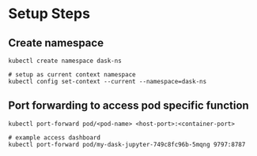 # Setup Steps

## Create namespace
``` 
kubectl create namespace dask-ns

# setup as current context namespace
kubectl config set-context --current --namespace=dask-ns
```

## Port forwarding to access pod specific function
``` 
kubectl port-forward pod/<pod-name> <host-port>:<container-port>

# example access dashboard
kubectl port-forward pod/my-dask-jupyter-749c8fc96b-5mqng 9797:8787
```